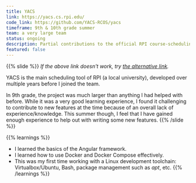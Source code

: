 ```yaml
---
title: YACS
link: https://yacs.cs.rpi.edu/
code_link: https://github.com/YACS-RCOS/yacs
timeframe: 9th & 10th grade summer
team: a very large team
status: ongoing
description: Partial contributions to the official RPI course-scheduling tool (local university)
featured: false
---
```


{{% slide %}}
*If the above link doesn't work, try [the alternative link](https://rpi.yacs.io).*

YACS is the main scheduling tool of RPI (a local university), developed over multiple years before I joined the team.

In 9th grade, the project was much larger than anything I had helped with before. While it was a very good learning experience, I found it challenging to contribute to new features at the time because of an overall lack of experience/knowledge. This summer though, I feel that I have gained enough experience to help out with writing some new features.
{{% /slide %}}

{{% learnings %}}
* I learned the basics of the Angular framework.
* I learned how to use Docker and Docker Compose effectively.
* This was my first time working with a Linux development toolchain: Virtualbox/Ubuntu, Bash, package management such as *apt*, etc.
{{% /learnings %}}
